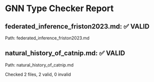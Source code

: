 # GNN Type Checker Report
## federated_inference_friston2023.md: ✅ VALID
Path: federated_inference_friston2023.md

## natural_history_of_catnip.md: ✅ VALID
Path: natural_history_of_catnip.md

Checked 2 files, 2 valid, 0 invalid

